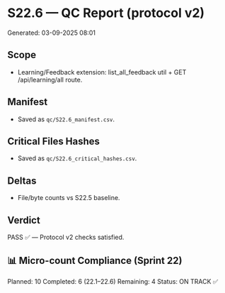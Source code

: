 # S22.6 — QC Report (protocol v2)
Generated: 03-09-2025 08:01

## Scope
- Learning/Feedback extension: list_all_feedback util + GET /api/learning/all route.

## Manifest
- Saved as `qc/S22.6_manifest.csv`.

## Critical Files Hashes
- Saved as `qc/S22.6_critical_hashes.csv`.

## Deltas
- File/byte counts vs S22.5 baseline.

## Verdict
PASS ✅ — Protocol v2 checks satisfied.

## 📊 Micro-count Compliance (Sprint 22)
Planned: 10
Completed: 6 (22.1–22.6)
Remaining: 4
Status: ON TRACK ✅
